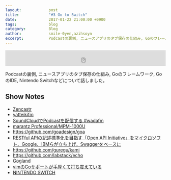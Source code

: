 ```yaml
---
layout:            post
title:             "#3 Go to Switch"
date:              2017-01-22 21:00:00 +0900
tags:              blog
category:          Blog
author:            smile-0yen,azihsoyn
excerpt:           Podcastの裏側, ニュースアプリのタブ保存の仕組み, Goのフレームワーク, GoのIDE, Nintendo Switchなどについて話しました。
---
```

<iframe width="100%" height="50" scrolling="no" frameborder="no" src="https://w.soundcloud.com/player/?url=https%3A//api.soundcloud.com/tracks/303911496&amp;auto_play=false&amp;hide_related=false&amp;show_comments=true&amp;show_user=true&amp;show_reposts=false&amp;visual=false&amp;show_artwork=false&amp;default_height=75"></iframe>

Podcastの裏側, ニュースアプリのタブ保存の仕組み, Goのフレームワーク, GoのIDE, Nintendo Switchなどについて話しました。

## Show Notes

- [Zencastr](https://zencastr.com/)
- [yatteikifm](https://yatteiki.fm/)
- [SoundCloudでPodcastを配信する #wadafm](http://blog.yusuke.be/entry/2015/11/22/104734)
- [marantz Professional/MPM-1000U](http://inmusicbrands.jp/marantz_pro/mpm-1000u/)
- https://github.com/goadesign/goa
- [RESTful APIの記述標準化を目指す「Open API Initiative」をマイクロソフト、Google、IBMらが立ち上げ。Swaggerをベースに](http://www.publickey1.jp/blog/15/open_api_initiative.html)
- https://github.com/guregu/kami
- https://github.com/labstack/echo
- [Gogland](https://www.jetbrains.com/go/)
- [vimのGoサポートが手厚くて打ち震えている](http://qiita.com/shiena/items/870ac0f1db8e9a8672a7)
- [NINTENDO SWITCH](https://www.nintendo.co.jp/switch/)
